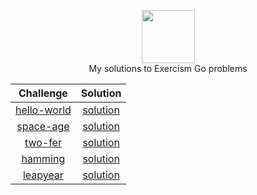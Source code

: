 <p align="center">
    <a href="https://exercism.io/profiles/rockey5520">
        <img height=85 src="https://res.cloudinary.com/rockey5520/image/upload/v1586521426/logos/exercism_dbgpbe.svg">
    </a>
    <br>My solutions to Exercism Go problems
</p>

<center>

|                          Challenge                           |                           Solution                           |
| :----------------------------------------------------------: | :----------------------------------------------------------: |
| [hello-world](https://github.com/rockey5520/exercism-go/blob/master/Hello-World/README.md) | [solution](https://github.com/rockey5520/exercism-go/blob/master/Hello-World/hello_world.go) |
| [space-age](https://github.com/rockey5520/exercism-go/blob/master/space-age/README.md) | [solution](https://github.com/rockey5520/exercism-go/blob/master/space-age/space_age.go) |
| [two-fer](https://github.com/rockey5520/exercism-go/blob/master/two-fer/README.md) | [solution](https://github.com/rockey5520/exercism-go/blob/master/two-fer/two_fer.go) |
| [hamming](https://github.com/rockey5520/exercism-go/blob/master/hamming/README.md) | [solution](https://github.com/rockey5520/exercism-go/blob/master/hamming/hamming.go) |
| [leapyear](https://github.com/rockey5520/exercism-go/blob/master/leap/README.md) | [solution](https://github.com/rockey5520/exercism-go/blob/master/leap/leap.go) |

